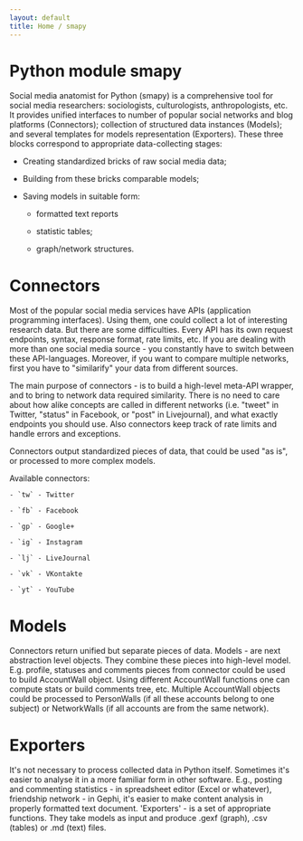 ```yaml
---
layout: default
title: Home / smapy
---
```


# Python module smapy

Social media anatomist for Python (smapy) is a comprehensive tool for social media researchers: sociologists, culturologists, anthropologists, etc. It provides unified interfaces to number of popular social networks and blog platforms (Connectors); collection of structured data instances (Models); and several templates for models representation (Exporters). These three blocks correspond to appropriate data-collecting stages:

* Creating standardized bricks of raw social media data;

* Building from these bricks comparable models;

* Saving models in suitable form:

    - formatted text reports
    
    - statistic tables;
    
    - graph/network structures.

# Connectors

Most of the popular social media services have APIs (application programming interfaces). Using them, one could collect a lot of interesting research data. But there are some difficulties. Every API has its own request endpoints, syntax, response format, rate limits, etc. If you are dealing with more than one social media source - you constantly have to switch between these API-languages. Moreover, if you want to compare multiple networks, first you have to "similarify" your data from different sources.

The main purpose of connectors - is to build a high-level meta-API wrapper, and to bring to network data required similarity. There is no need to care about how alike concepts are called in different networks (i.e. "tweet" in Twitter, "status" in Facebook, or "post" in Livejournal), and what exactly endpoints you should use. Also connectors keep track of rate limits and handle errors and exceptions.

Connectors output standardized pieces of data, that could be used "as is", or processed to more complex models.

Available connectors:

    - `tw` - Twitter
    
    - `fb` - Facebook
    
    - `gp` - Google+
    
    - `ig` - Instagram
    
    - `lj` - LiveJournal
    
    - `vk` - VKontakte
    
    - `yt` - YouTube

# Models

Connectors return unified but separate pieces of data. Models - are next abstraction level objects. They combine these pieces into high-level model. E.g. profile, statuses and comments pieces from connector could be used to build AccountWall object. Using different AccountWall functions one can compute stats or build comments tree, etc. Multiple AccountWall objects could be processed to PersonWalls (if all these accounts belong to one subject) or NetworkWalls (if all accounts are from the same network).

# Exporters

It's not necessary to process collected data in Python itself. Sometimes it's easier to analyse it in a more familiar form in other software. E.g., posting and commenting statistics - in spreadsheet editor (Excel or whatever), friendship network - in Gephi, it's easier to make content analysis in properly formatted text document. 'Exporters' - is a set of appropriate functions. They take models as input and produce .gexf (graph), .csv (tables) or .md (text) files.